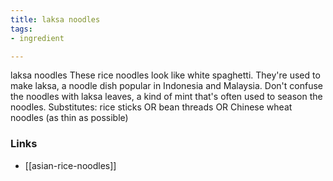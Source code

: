 ```yaml
---
title: laksa noodles
tags:
- ingredient

---
```

laksa noodles These rice noodles look like white spaghetti. They're used to make laksa, a noodle dish popular in Indonesia and Malaysia. Don't confuse the noodles with laksa leaves, a kind of mint that's often used to season the noodles. Substitutes: rice sticks OR bean threads OR Chinese wheat noodles (as thin as possible)

### Links

* [[asian-rice-noodles]]
